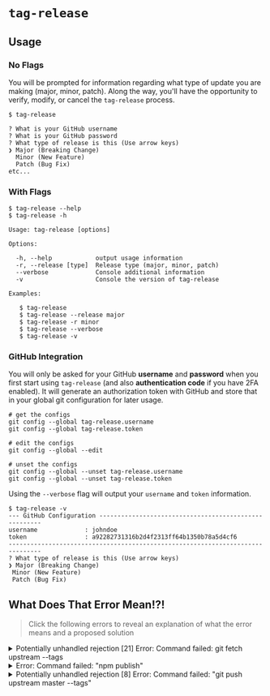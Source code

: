 # `tag-release`

## Usage

### No Flags

You will be prompted for information regarding what type of update you are
making (major, minor, patch). Along the way, you'll have the opportunity to
verify, modify, or cancel the `tag-release` process.

```
$ tag-release

? What is your GitHub username
? What is your GitHub password
? What type of release is this (Use arrow keys)
❯ Major (Breaking Change)
  Minor (New Feature)
  Patch (Bug Fix)
etc...
```

### With Flags

```
$ tag-release --help
$ tag-release -h

Usage: tag-release [options]

Options:

  -h, --help            output usage information
  -r, --release [type]  Release type (major, minor, patch)
  --verbose             Console additional information
  -v                    Console the version of tag-release

Examples:

   $ tag-release
   $ tag-release --release major
   $ tag-release -r minor
   $ tag-release --verbose
   $ tag-release -v
```

### GitHub Integration

You will only be asked for your GitHub **username** and **password** when you first
start using `tag-release` (and also **authentication code** if you have 2FA
enabled). It will generate an authorization token with GitHub and store that in
your global git configuration for later usage.

```
# get the configs
git config --global tag-release.username
git config --global tag-release.token

# edit the configs
git config --global --edit

# unset the configs
git config --global --unset tag-release.username
git config --global --unset tag-release.token
```

Using the `--verbose` flag will output your `username` and `token`
information.

```
$ tag-release -v
--- GitHub Configuration ------------------------------------------------------
username             : johndoe
token                : a92282731316b2d4f2313ff64b1350b78a5d4cf6
-------------------------------------------------------------------------------
? What type of release is this (Use arrow keys)
❯ Major (Breaking Change)
 Minor (New Feature)
 Patch (Bug Fix)
```

## What Does That Error Mean!?!

> Click the following errors to reveal an explanation of what the error means and a proposed solution

<details>
	<summary>Potentially unhandled rejection [21] Error: Command failed: git fetch upstream --tags</summary>
	You don't have an `upstream` set for your repository. You can add an upstream
	with the following command `git remote add upstream https://github.com/[upstream-owner]/[repo-name].git`
</details>

<details>
	<summary>Error: Command failed: "npm publish"</summary>
	You may have not authenticated with npm on your machine yet. You can do so
	with the following command `npm adduser`.
</details>

<details>
	<summary>Potentially unhandled rejection [8] Error: Command failed: "git push upstream master --tags"</summary>
	If you have GitHub Two Factor Authentication enabled and you are prompted for
	your password when `tag-release` tries to push code then you'll need to use
	your GitHub `token` as your password. If you use the `--verbose` flag when
	running `tag-release` it'll log your token to the console.
</details>
